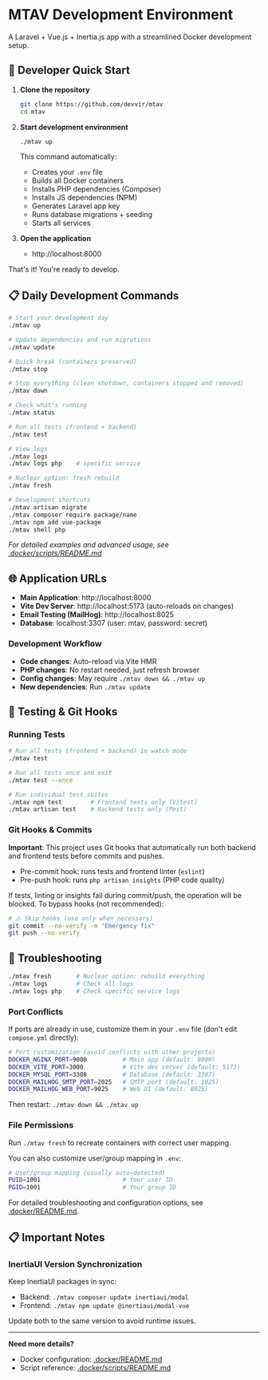 # MTAV Development Environment

A Laravel + Vue.js + Inertia.js app with a streamlined Docker development setup.

## 🚀 Developer Quick Start

1. **Clone the repository**

   ```bash
   git clone https://github.com/devvir/mtav
   cd mtav
   ```

2. **Start development environment**

   ```bash
   ./mtav up
   ```

   This command automatically:
   - Creates your `.env` file
   - Builds all Docker containers
   - Installs PHP dependencies (Composer)
   - Installs JS dependencies (NPM)
   - Generates Laravel app key
   - Runs database migrations + seeding
   - Starts all services

3. **Open the application**
   - http://localhost:8000

That's it! You're ready to develop.

## 📋 Daily Development Commands

```bash
# Start your development day
./mtav up

# Update dependencies and run migrations
./mtav update

# Quick break (containers preserved)
./mtav stop

# Stop everything (clean shutdown, containers stopped and removed)
./mtav down

# Check what's running
./mtav status

# Run all tests (frontend + backend)
./mtav test

# View logs
./mtav logs
./mtav logs php    # specific service

# Nuclear option: fresh rebuild
./mtav fresh

# Development shortcuts
./mtav artisan migrate
./mtav composer require package/name
./mtav npm add vue-package
./mtav shell php
```

_For detailed examples and advanced usage, see [.docker/scripts/README.md](.docker/scripts/README.md)_

## 🌐 Application URLs

- **Main Application**: http://localhost:8000
- **Vite Dev Server**: http://localhost:5173 (auto-reloads on changes)
- **Email Testing (MailHog)**: http://localhost:8025
- **Database**: localhost:3307 (user: mtav, password: secret)

### Development Workflow

- **Code changes**: Auto-reload via Vite HMR
- **PHP changes**: No restart needed, just refresh browser
- **Config changes**: May require `./mtav down && ./mtav up`
- **New dependencies**: Run `./mtav update`

## 🧪 Testing & Git Hooks

### Running Tests

```bash
# Run all tests (frontend + backend) in watch mode
./mtav test

# Run all tests once and exit
./mtav test --once

# Run individual test suites
./mtav npm test        # Frontend tests only (Vitest)
./mtav artisan test    # Backend tests only (Pest)
```

### Git Hooks & Commits

**Important**: This project uses Git hooks that automatically run both backend and frontend tests before commits and pushes.

- Pre-commit hook: runs tests and frontend linter (`eslint`)
- Pre-push hook: runs `php artisan insights` (PHP code quality)

If tests, linting or insights fail during commit/push, the operation will be blocked. To bypass hooks (not recommended):

```bash
# ⚠️ Skip hooks (use only when necessary)
git commit --no-verify -m "Emergency fix"
git push --no-verify
```

## 🐛 Troubleshooting

```bash
./mtav fresh       # Nuclear option: rebuild everything
./mtav logs        # Check all logs
./mtav logs php    # Check specific service logs
```

### Port Conflicts

If ports are already in use, customize them in your `.env` file (don't edit `compose.yml` directly):

```bash
# Port customization (avoid conflicts with other projects)
DOCKER_NGINX_PORT=9000          # Main app (default: 8000)
DOCKER_VITE_PORT=3000           # Vite dev server (default: 5173)
DOCKER_MYSQL_PORT=3308          # Database (default: 3307)
DOCKER_MAILHOG_SMTP_PORT=2025   # SMTP port (default: 1025)
DOCKER_MAILHOG_WEB_PORT=9025    # Web UI (default: 8025)
```

Then restart: `./mtav down && ./mtav up`

### File Permissions

Run `./mtav fresh` to recreate containers with correct user mapping.

You can also customize user/group mapping in `.env`:

```bash
# User/group mapping (usually auto-detected)
PUID=1001                       # Your user ID
PGID=1001                       # Your group ID
```

For detailed troubleshooting and configuration options, see [.docker/README.md](.docker/README.md).

## 📋 Important Notes

### InertiaUI Version Synchronization

Keep InertiaUI packages in sync:

- Backend: `./mtav composer update inertiaui/modal`
- Frontend: `./mtav npm update @inertiaui/modal-vue`

Update both to the same version to avoid runtime issues.

---

**Need more details?**

- Docker configuration: [.docker/README.md](.docker/README.md)
- Script reference: [.docker/scripts/README.md](.docker/scripts/README.md)
